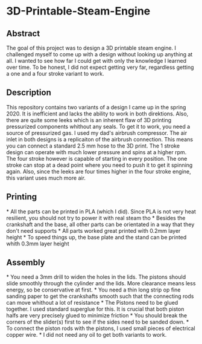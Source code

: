 <h1>3D-Printable-Steam-Engine </h1>

<h2>Abstract</h2>

The goal of this project was to design a 3D printable steam engine. I challenged myself to come up with a design without looking up anything at all. I wanted to see how far I could get with only the knowledge I learned over time. To be honest, I did not expect getting very far, regardless getting a one and a four stroke variant to work.

<h2>Description</h2> 

This repository contains two variants of a design I came up in the spring 2020. It is inefficient and lacks the ability to work in both direktions. Also, there are quite some leeks which is an inherent flaw of 3D printing pressurized components whithout any seals. To get it to work, you need a source of pressurized gas. I used my dad's airbrush compressor. The air inlet in both designs is a replicaiton of the airbrush connection. This means you can connect a standard 2.5 mm hose to the 3D print. The 1 stroke design can operate with much lower pressure and spins at a higher rpm. The four stroke however is capable of starting in every position. The one stroke can stop at a dead point where you need to push it to get it spinning again. Also, since the leeks are four times higher in the four stroke engine, this variant uses much more air.

<h2>Printing</h2>
* All the parts can be printed in PLA (which I did). Since PLA is not very heat resilient, you should not try to power it with real steam tho
* Besides the crankshaft and the base, all other parts can be orientated in a way that they don't need supports
* All parts worked great printed with 0.2mm layer height
* To speed things up, the base plate and the stand can be printed whith 0.3mm layer height 

<h2>Assembly</h2>
* You need a 3mm drill to widen the holes in the lids. The pistons should slide smoothly through the cylinder and the lids. More clearance means less energy, so be conservative at first.
* You need a thin long strip op fine sanding paper to get the crankshafts smooth such that the connecting rods can move whithout a lot of resistance
* The Pistons need to be glued together. I used standard superglue for this. It is crucial that both piston halfs are very precisely glued to minimize friction
* You should break the corners of the slider(s) first to see if the sides need to be sanded down.
* To connect the piston rods with the pistons, I used small pieces of electrical copper wire.
* I did not need any oil to get both variants to work.